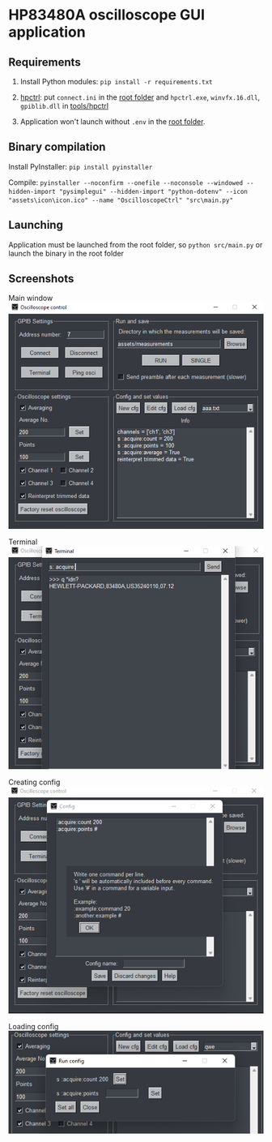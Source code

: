 # HP83480A oscilloscope GUI application

## Requirements
1. Install Python modules: `pip install -r requirements.txt`

2. [hpctrl](https://github.com/TIS2020-FMFI/hpctrl): put `connect.ini` in the [root folder](https://github.com/TIS2021-FMFI/osciloskop) and `hpctrl.exe`, `winvfx.16.dll`, `gpiblib.dll` in [tools/hpctrl](tools/hpctrl)

3. Application won't launch without `.env` in the [root folder](https://github.com/TIS2021-FMFI/osciloskop).

## Binary compilation
Install PyInstaller: `pip install pyinstaller`

Compile:
`
pyinstaller --noconfirm --onefile --noconsole --windowed --hidden-import "pysimplegui" --hidden-import "python-dotenv" --icon "assets\icon\icon.ico" --name "OscilloscopeCtrl" "src\main.py"
`

## Launching
Application must be launched from the root folder, so `python src/main.py` or launch the binary in the root folder

## Screenshots
Main window  
![Main window](assets/screenshots/main.png)

Terminal  
![Terminal](assets/screenshots/terminal.png)

Creating config  
![Creating config](assets/screenshots/config_new.png)

Loading config  
![Loading config](assets/screenshots/config_load.png)